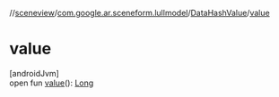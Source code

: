//[sceneview](../../../index.md)/[com.google.ar.sceneform.lullmodel](../index.md)/[DataHashValue](index.md)/[value](value.md)

# value

[androidJvm]\
open fun [value](value.md)(): [Long](https://kotlinlang.org/api/latest/jvm/stdlib/kotlin/-long/index.html)
